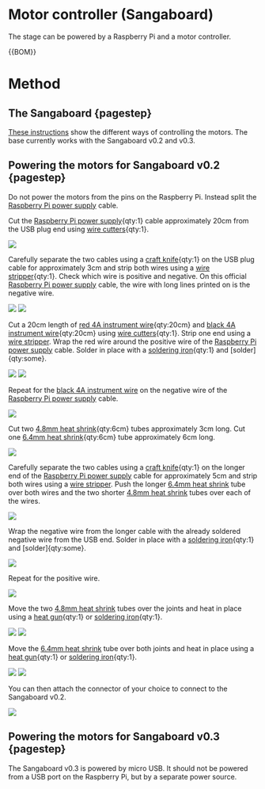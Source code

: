 # Motor controller (Sangaboard)

The stage can be powered by a Raspberry Pi and a motor controller.

{{BOM}}

[Raspberry Pi power supply]: ../components/raspi_power.md "{cat:part}"
[red 4A instrument wire]: ../components/4A_instrument_wire.md#red "{cat:part}"
[black 4A instrument wire]: ../components/4A_instrument_wire.md#black "{cat:part}"
[4.8mm heat shrink]: ../components/4_8mm_heat_shrink.md "{cat:part}"
[6.4mm heat shrink]: ../components/6_4mm_heat_shrink.md "{cat:part}"
[soldering iron]: "{cat:tool}"
[wire stripper]: "{cat:tool}"
[craft knife]: "{cat:tool}"
[heat gun]: "{cat:tool}"
[wire cutters]: "{cat:tool}"

# Method

## The Sangaboard {pagestep}

[These instructions](https://build.openflexure.org/openflexure-microscope/v6.1.5/docs/#/6_motor_controllers) show the different ways of controlling the motors. The base currently works with the Sangaboard v0.2 and v0.3.

## Powering the motors for Sangaboard v0.2 {pagestep}

Do not power the motors from the pins on the Raspberry Pi.  Instead split the [Raspberry Pi power supply] cable.  

Cut the [Raspberry Pi power supply]{qty:1} cable approximately 20cm from the USB plug end using [wire cutters]{qty:1}.

![](../images/motor_controller/cut_power.jpg)

Carefully separate the two cables using a [craft knife]{qty:1} on the USB plug cable for approximately 3cm and strip both wires using a [wire stripper]{qty:1}. Check which wire is positive and negative.  On this official [Raspberry Pi power supply] cable, the wire with long lines printed on is the negative wire.

![](../images/motor_controller/separate_wires.jpg)
![](../images/motor_controller/USB_strip.jpg)

Cut a 20cm length of [red 4A instrument wire]{qty:20cm} and [black 4A instrument wire]{qty:20cm} using [wire cutters]{qty:1}. Strip one end using a [wire stripper]. Wrap the red wire around the positive wire of the [Raspberry Pi power supply] cable. Solder in place with a [soldering iron]{qty:1} and [solder]{qty:some}.

![](../images/motor_controller/wrap_positive_usb.jpg)
![](../images/motor_controller/solder_positive_usb.jpg)

Repeat for the [black 4A instrument wire] on the negative wire of the [Raspberry Pi power supply] cable.

![](../images/motor_controller/USB_both_solder.jpg)

Cut two [4.8mm heat shrink]{qty:6cm} tubes approximately 3cm long.  Cut one [6.4mm heat shrink]{qty:6cm} tube approximately 6cm long.

![](../images/motor_controller/cut_heat_shrink.jpg)

Carefully separate the two cables using a [craft knife]{qty:1} on the longer end of the [Raspberry Pi power supply] cable for approximately 5cm and strip both wires using a [wire stripper]. Push the longer [6.4mm heat shrink] tube over both wires and the two shorter [4.8mm heat shrink] tubes over each of the wires.

![](../images/motor_controller/USB_wire_with_heatshrink.jpg)

Wrap the negative wire from the longer cable with the already soldered negative wire from the USB end.  Solder in place with a [soldering iron]{qty:1} and [solder]{qty:some}.

![](../images/motor_controller/solder_third.jpg)

Repeat for the positive wire.

![](../images/motor_controller/solder_third_repeat.jpg)

Move the two [4.8mm heat shrink] tubes over the joints and heat in place using a [heat gun]{qty:1} or [soldering iron]{qty:1}.

![](../images/motor_controller/heatshrink_in_place.jpg)
![](../images/motor_controller/heatshrink_shrunk.jpg)

Move the [6.4mm heat shrink] tube over both joints and heat in place using a [heat gun]{qty:1} or [soldering iron]{qty:1}.

![](../images/motor_controller/large_heatshrink_in_place.jpg)
![](../images/motor_controller/large_heatshrink_shrunk.jpg)

You can then attach the connector of your choice to connect to the Sangaboard v0.2.

![](../images/motor_controller/connector.jpg)

## Powering the motors for Sangaboard v0.3 {pagestep}

The Sangaboard v0.3 is powered by micro USB.  It should not be powered from a USB port on the Raspberry Pi, but by a separate power source.
